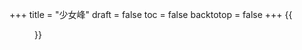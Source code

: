 +++
title = "少女峰"
draft = false
toc = false
backtotop = false
+++
{{<figure src="/self/img/2019/06/970678606.jpeg">}}
